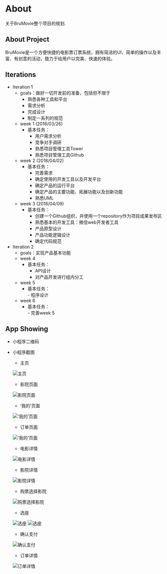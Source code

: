 # About
关于BruMovie整个项目的规划.

## About Project
BruMovie是一个方便快捷的电影票订票系统，拥有简洁的UI，简单的操作以及丰富、有创意的活动，致力于给用户以完美、快速的体验。

## Iterations

- Iteration 1
	- goals：做好一切开发前的准备，包括但不限于
		- 熟悉各种工具和平台
		- 需求分析
		- 完成设计
		- 制定一系列的规范
	- week 1 (2018/03/26)
		- 基本任务：
			- 用户需求分析
			- 竞争对手调研
			- 熟悉项目管理工具Tower
			- 熟悉项目管理工具Github
	- week 2 (2018/04/02)
		- 基本任务：
			- 完善需求
			- 确定使用的开发工具以及开发平台
			- 确定产品的运行平台
			- 确定产品的主要功能、拓展功能以及创新功能
			- 熟悉UML
	- week 3 (2018/04/09)
		- 基本任务：
			- 创建一个Github组织，并使用一个repository作为项目成果发布区
			- 熟悉基本的开发工具：微信web开发者工具
			- 产品原型设计
			- 产品功能逻辑设计
			- 确定代码规范
- Iteration 2
	- goals：实现产品基本功能  
	- week 4
		- 基本任务：    
			 - API设计
			 - 对产品开发进行组内分工
	- week 5
		- 基本任务：  
		         - 程序设计
	- week 6
		- 基本任务：  
		         - 完善week 5


## App Showing
- 小程序二维码


- 小程序截图
	- 主页
	
	![主页](https://github.com/BruMovie/Dashboard/blob/gh-pages/doc/images/App_ImgShow/%E9%A6%96%E9%A1%B5.png?raw=true)

	- 影院页面
	
	![影院页面](https://github.com/BruMovie/Dashboard/blob/gh-pages/doc/images/App_ImgShow/影院列表.png?raw=true)

	- ‘我的’页面
	
	![‘我的’页面](https://github.com/BruMovie/Dashboard/blob/gh-pages/doc/images/App_ImgShow/我的.png?raw=true)

	- 订单页面
	
	![‘我的’页面](https://github.com/BruMovie/Dashboard/blob/gh-pages/doc/images/App_ImgShow/我的订单.png?raw=true)

	- 电影详情
	
	![电影详情](https://github.com/BruMovie/Dashboard/blob/gh-pages/doc/images/App_ImgShow/电影详情.png?raw=true)

	- 影院详情
	
	![影院详情](https://github.com/BruMovie/Dashboard/blob/gh-pages/doc/images/App_ImgShow/影院详情.png?raw=true)

	- 购票选择影院
	
	![购票选择影院](https://github.com/BruMovie/Dashboard/blob/gh-pages/doc/images/App_ImgShow/选影院.png?raw=true)

	- 选座
	
	![选座](https://github.com/BruMovie/Dashboard/blob/gh-pages/doc/images/App_ImgShow/未选座.png?raw=true)
	![选座](https://github.com/BruMovie/Dashboard/blob/gh-pages/doc/images/App_ImgShow/chooseChair.png?raw=true)

	- 确认支付
	
	![确认支付](https://github.com/BruMovie/Dashboard/blob/gh-pages/doc/images/App_ImgShow/confirmPay.png?raw=true)

	- 订单详情	
	
	![订单详情](https://github.com/BruMovie/Dashboard/blob/gh-pages/doc/images/App_ImgShow/订单详情.png?raw=true)
